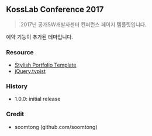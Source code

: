 ## KossLab Conference 2017

> 2017년 공개SW개발자센터 컨퍼런스 페이지 템플릿입니다.

예약 기능이 추가된 테마입니다.

### Resource

- [Stylish Portfolio Template](https://github.com/BlackrockDigital/startbootstrap-stylish-portfolio)
- [jQuery.typist](http://albburtsev.github.io/jquery.typist/)

### History

- 1.0.0: initial release

### Credit

- soomtong (github.com/soomtong)